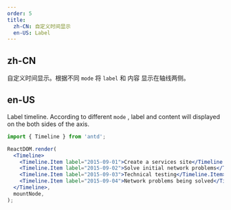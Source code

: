 ```yaml
---
order: 5
title:
  zh-CN: 自定义时间显示
  en-US: Label
---
```


## zh-CN

自定义时间显示。根据不同 `mode` 将 `label` 和 内容 显示在轴线两侧。

## en-US

Label timeline. According to different `mode` , label and content will displayed on the both sides of the axis.

```jsx
import { Timeline } from 'antd';

ReactDOM.render(
  <Timeline>
    <Timeline.Item label="2015-09-01">Create a services site</Timeline.Item>
    <Timeline.Item label="2015-09-02">Solve initial network problems</Timeline.Item>
    <Timeline.Item label="2015-09-03">Technical testing</Timeline.Item>
    <Timeline.Item label="2015-09-04">Network problems being solved</Timeline.Item>
  </Timeline>,
  mountNode,
);
```
